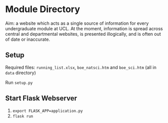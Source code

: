 # Module Directory

Aim: a website which acts as a single source of information for every undergraduate module at UCL. At the moment, information is spread across central and departmental websites, is presented illogically, and is often out of date or inaccurate.

## Setup

Required files: `running_list.xlsx`, `boe_natsci.htm` and `boe_sci.htm` (all in `data` directory)

Run `setup.py`

## Start Flask Webserver

1. `export FLASK_APP=application.py`
2. `flask run`
